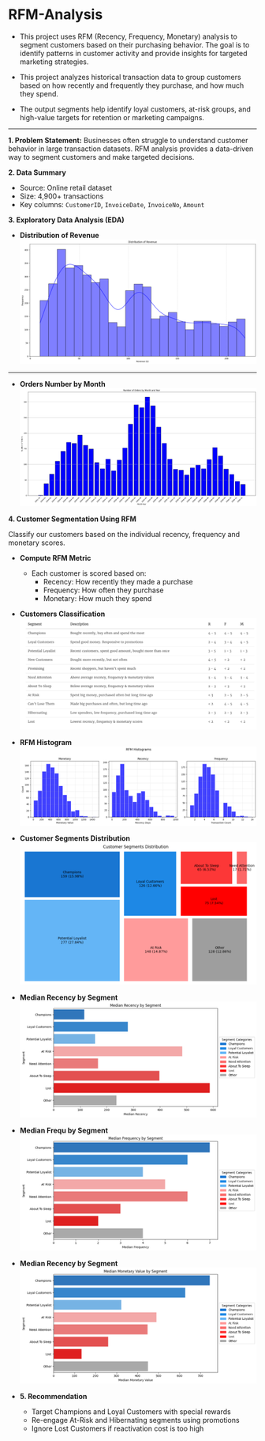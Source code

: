 # RFM-Analysis

- This project uses RFM (Recency, Frequency, Monetary) analysis to segment customers based on their purchasing behavior. The goal is to identify patterns in customer activity and provide insights for targeted marketing strategies.

- This project analyzes historical transaction data to group customers based on how recently and frequently they purchase, and how much they spend. 

- The output segments help identify loyal customers, at-risk groups, and high-value targets for retention or marketing campaigns.

---

**1. Problem Statement:** Businesses often struggle to understand customer behavior in large transaction datasets. RFM analysis provides a data-driven way to segment customers and make targeted decisions.

**2. Data Summary**
- Source: Online retail dataset  
- Size: 4,900+ transactions  
- Key columns: `CustomerID`, `InvoiceDate`, `InvoiceNo`, `Amount`

**3. Exploratory Data Analysis (EDA)**

- **Distribution of Revenue**
     ![Revenue Distribution](img/revenue-distribution.png)
---

- **Orders Number by Month**
     ![Outliers](img/orde-number-by-month.png)

**4. Customer Segmentation Using RFM**

Classify our customers based on the individual recency, frequency and monetary scores.

- **Compute RFM Metric** 
     - Each customer is scored based on:
          - Recency: How recently they made a purchase
          - Frequency: How often they purchase
          - Monetary: How much they spend

- **Customers Classification**
     ![Customers Classify](img/cus-classify.png)

- **RFM Histogram**
     ![RFM Histogram](img/rfm-histogram.png)

- **Customer Segments Distribution**
     ![RFM Histogram](img/cus-segments.png)


- **Median Recency by Segment**
     ![Median Recency](img/median-r-by-segment.png)

- **Median Frequ by Segment**
     ![Median Frequency](img/median-f-by-segment.png)

- **Median Recency by Segment**
     ![Median Monetary](img/median-m-by-segment.png)

- **5. Recommendation**
     - Target Champions and Loyal Customers with special rewards  
     - Re-engage At-Risk and Hibernating segments using promotions  
     - Ignore Lost Customers if reactivation cost is too high